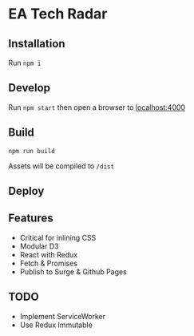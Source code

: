# EA Tech Radar

## Installation

Run `npm i`

## Develop

Run `npm start` then open a browser to [localhost:4000](http://localhost:4000)
 
## Build

`npm run build`

Assets will be compiled to `/dist`

## Deploy



## Features

- Critical for inlining CSS
- Modular D3
- React with Redux
- Fetch & Promises
- Publish to Surge & Github Pages

## TODO

- Implement ServiceWorker
- Use Redux Immutable

